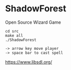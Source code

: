# ShadowForest

Open Source Wizard Game


```
cd src
make all
./ShadowForest

-> arrow key move player
-> space bar to cast spell

```

https://www.libsdl.org/
